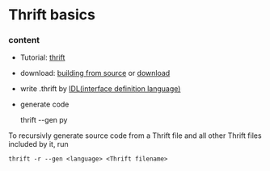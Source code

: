 # Thrift basics

### content

  - Tutorial: [thrift](https://thrift.apache.org/tutorial/)
  -	download: [building from source](https://thrift.apache.org/docs/BuildingFromSource)
  or [download](https://thrift.apache.org/download)
  - write .thrift by [IDL(interface definition language)](https://thrift.apache.org/docs/idl)
  - generate code
  	

	thrift --gen py <Thrift filename>

To recursivly generate source code from a Thrift file and all other Thrift files included by it, run

	thrift -r --gen <language> <Thrift filename>

